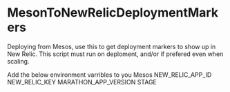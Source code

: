 # MesonToNewRelicDeploymentMarkers
Deploying from Mesos, use this to get deployment markers to show up in New Relic. This script must run on deploment, and/or if prefered even when scaling.

Add the below environment varribles to you Mesos
NEW_RELIC_APP_ID
NEW_RELIC_KEY
MARATHON_APP_VERSION
STAGE

